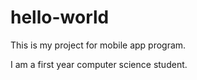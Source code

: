 # hello-world
This is my project for mobile app program.

I am a first year computer science student.


